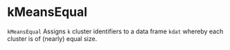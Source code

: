 # kMeansEqual
`kMeansEqual` Assigns `k` cluster identifiers to a data frame `kdat` whereby each cluster is of (nearly) equal size.
